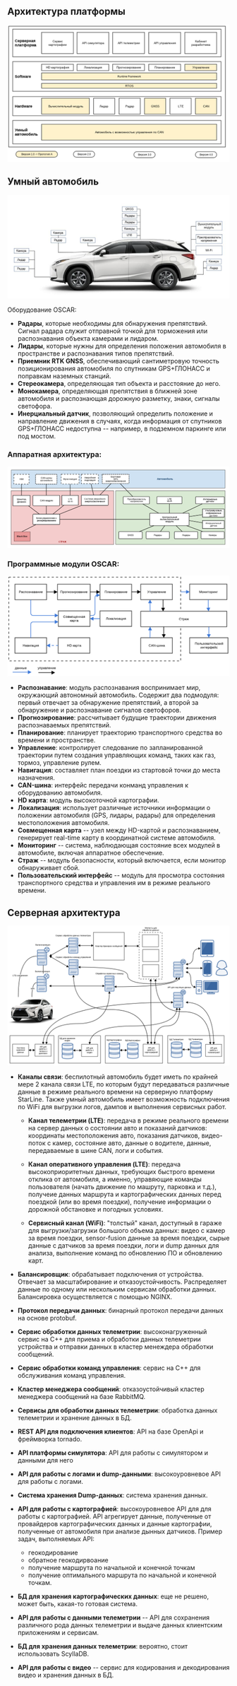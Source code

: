 ## Архитектура платформы
![platform](docs/oscar/images/soft_hard_description/platform_ru.png)

## Умный автомобиль
![car](docs/oscar/images/soft_hard_description/car_ru.png)

Оборудование OSCAR:
* **Радары**, которые необходимы для обнаружения препятствий. Сигнал радара служит отправной точкой для торможения или распознавания объекта камерами и лидаром.
* **Лидары**, которые нужны для определения положения автомобиля в пространстве и распознавания типов препятствий.
* **Приемник RTK GNSS**, обеспечивающий сантиметровую точность позиционирования автомобиля по спутникам GPS+ГЛОНАСС и поправкам наземных станций.
* **Стереокамера**, определяющая тип объекта и расстояние до него.
* **Монокамера**, определяющая препятствия в ближней зоне автомобиля и распознающая дорожную разметку, знаки, сигналы светофора.
* **Инерциальный датчик**, позволяющий определить положение и направление движения в случаях, когда информация от спутников GPS+ГЛОНАСС недоступна -- например, в подземном паркинге или под мостом.

### Аппаратная архитектура:
![hardware](docs/oscar/images/soft_hard_description/hardware_architecture_ru.png)

### Программные модули OSCAR:

![software_architecture](docs/oscar/images/soft_hard_description/oscar_software_ru.png)

* **Распознавание**: модуль распознавания воспринимает мир, окружающий автономный автомобиль. Содержит два подмодуля: первый отвечает за обнаружение препятствий, а второй за обнаружение и распознавание сигналов светофоров.
* **Прогнозирование**: рассчитывает будущие траектории движения распознаваемых препятствий.
* **Планирование**: планирует траекторию транспортного средства во времени и пространстве.
* **Управление**: контролирует следование по запланированной траектории путем создания управляющих команд, таких как газ, тормоз, управление рулем.
* **Навигация**: составляет план поездки из стартовой точки до места назначения.
* **CAN-шина**: интерфейс передачи конманд управления к оборудованию автомобиля.
* **HD карта**: модуль высокоточной картографии.
* **Локализация**: использует различные источники информации о положении автомобиля (GPS, лидары, радары) для определения местоположения автомобиля.
* **Совмещенная карта** -- узел между HD-картой и распознаванием, генерирует real-time карту в координатной системе автомобиля.
* **Мониторинг** -- система, наблюдающая состояние всех модулей в автомобиле, включая аппаратное обеспечение.
* **Страж** -- модуль безопасности, который включается, если монитор обнаруживает сбой.
* **Пользовательский интерфейс** -- модуль для просмотра состояния транспортного средства и управления им в режиме реального времени.

## Серверная архитектура
![server_architecture](docs/oscar/images/soft_hard_description/server_architecture_ru.png)

* **Каналы связи**:  беспилотный автомобиль будет иметь по крайней мере 2 канала связи LTE, по которым будут передаваться различные данные в режиме реального времени на серверную платформу StarLine.  Также умный автомобиль имеет возможность подключения по WiFi для выгрузки логов, дампов и выполнения сервисных работ.

  * **Канал телеметрии (LTE)**: передача в режиме реального времени на сервер данных о состоянии авто и показаний датчиков: координаты местоположения авто, показания датчиков, видео-поток с камер, состояние авто, данные о водителе, данные, передаваемые в шине CAN, логи и события.

  * **Канал оперативного управления (LTE)**: передача высокоприоритетных данных, требующих быстрого времени отклика от автомобиля, а именно, управяющие команды пользователя (начать движение по машруту, парковка и т.д.), получеие данных маршрута и картографических данных перед поездкой (или во время поездки), получение информации о дорожной обстановке и погодных условиях.

  * **Сервисный канал (WiFi)**: "толстый" канал, доступный в гараже для выгрузки/загрузки большого объема данных: видео с камер за время поездки, sensor-fusion данные за время поездки, сырые данные с датчиков за время поездки, логи и dump данных для анализа, выполнение команд по обновлению ПО и обновлению карт.

* **Балансировщик**: обрабатывает подключения от устройства. Отвечает за масштабирование и отказоустойчивость. Распределяет данные по одному или нескольким сервисам обработки данных. Балансировка осуществляется с помощью NGINX.

* **Протокол передачи данных**: бинарный протокол передачи данных на основе protobuf.

* **Сервис обработки данных телеметрии**: высоконагруженный сервис на C++ для приема и обработки данных телеметрии устройства и отправки данных в кластер менеждера обработки сообщений.

* **Сервис обработки команд управления**: сервис на C++ для обслуживания команд управления.

* **Кластер менеджера сообщений**: отказоустойчивый кластер менеджера сообщений на базе RabbitMQ.

* **Сервисы для обработки данных телеметрии**: обработка данных телеметрии и хранение данных в БД.

* **REST API для подключения клиентов**: API на базе OpenApi и фреймворка tornado.

* **API платформы симулятора**: API для работы с симулятором и данными для него

* **API для работы с логами и dump-данными**: высокоуровневое API для работы с логами.

* **Система хранения Dump-данных**: система хранения данных.

* **API для работы с картографией**: высокоуровневое API для для работы с картографией. API агрегирует данные, полученные от провайдеров картографических данных и данные картографии, полученные от автомобиля при анализе дынных датчиков. Пример задач, выполняемых API:
  * геокодирование
  * обратное геокодирвоание
  * получение маршрута по начальной и конечной точкам
  * получение оптимального маршрута по начальной и конечной точкам.

* **БД для хранения картографических данных**: еще не решено, может быть, какая-то готовая система.

* **API для работы с данными телеметрии** -- API для сохранения различного рода данных телеметрии и выдаче данных клиентским приложениям и сервисам.

* **БД для хранения данных телеметрии**: вероятно, стоит использовать ScyllaDB.

* **API для работы с видео** -- сервис для кодирования и декодирования видео и хранения данных в БД.
